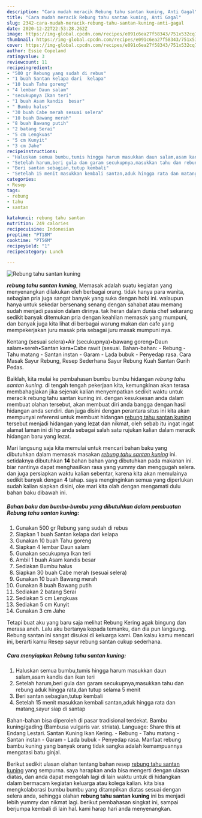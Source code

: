 ```yaml
---
description: "Cara mudah meracik Rebung tahu santan kuning, Anti Gagal"
title: "Cara mudah meracik Rebung tahu santan kuning, Anti Gagal"
slug: 2342-cara-mudah-meracik-rebung-tahu-santan-kuning-anti-gagal
date: 2020-12-22T22:53:28.262Z
image: https://img-global.cpcdn.com/recipes/e091c6ea27f58343/751x532cq70/rebung-tahu-santan-kuning-foto-resep-utama.jpg
thumbnail: https://img-global.cpcdn.com/recipes/e091c6ea27f58343/751x532cq70/rebung-tahu-santan-kuning-foto-resep-utama.jpg
cover: https://img-global.cpcdn.com/recipes/e091c6ea27f58343/751x532cq70/rebung-tahu-santan-kuning-foto-resep-utama.jpg
author: Essie Copeland
ratingvalue: 3
reviewcount: 11
recipeingredient:
- "500 gr Rebung yang sudah di rebus"
- "1 buah Santan kelapa dari  kelapa"
- "10 buah Tahu goreng"
- "4 lembar Daun salam"
- "secukupnya Ikan teri"
- "1 buah Asam kandis  besar"
- " Bumbu halus"
- "30 buah Cabe merah sesuai selera"
- "10 buah Bawang merah"
- "8 buah Bawang putih"
- "2 batang Serai"
- "5 cm Lengkuas"
- "5 cm Kunyit"
- "3 cm Jahe"
recipeinstructions:
- "Haluskan semua bumbu,tumis hingga harum masukkan daun salam,asam kandis dan ikan teri"
- "Setelah harum,beri gula dan garam secukupnya,masukkan tahu dan rebung aduk hingga rata,dan tutup selama 5 menit"
- "Beri santan sebagian,tutup kembali"
- "Setelah 15 menit masukkan kembali santan,aduk hingga rata dan matang,sayur siap di santap"
categories:
- Resep
tags:
- rebung
- tahu
- santan

katakunci: rebung tahu santan 
nutrition: 249 calories
recipecuisine: Indonesian
preptime: "PT18M"
cooktime: "PT56M"
recipeyield: "1"
recipecategory: Lunch

---
```



![Rebung tahu santan kuning](https://img-global.cpcdn.com/recipes/e091c6ea27f58343/751x532cq70/rebung-tahu-santan-kuning-foto-resep-utama.jpg)

<b><i>rebung tahu santan kuning</i></b>, Memasak adalah suatu kegiatan yang menyenangkan dilakukan oleh berbagai orang. tidak hanya para wanita, sebagian pria juga sangat banyak yang suka dengan hobi ini. walaupun hanya untuk sekedar bersenang senang dengan sahabat atau memang sudah menjadi passion dalam dirinya. tak heran dalam dunia chef sekarang sedikit banyak ditemukan pria dengan keahlian memasak yang mumpuni, dan banyak juga kita lihat di berbagai warung makan dan cafe yang mempekerjakan juru masak pria sebagai juru masak mumpuni nya.

Kentang (sesuai selera)•Air (secukupnya)•bawang goreng•Daun salam•sereh•Santan kara•Cabe rawit (sesuai. Bahan-bahan: - Rebung - Tahu matang - Santan instan - Garam - Lada bubuk - Penyedap rasa. Cara Masak Sayur Rebung, Resep Sederhana Sayur Rebung Kuah Santan Gurih Pedas.

Baiklah, kita mulai ke pembahasan bumbu bumbu hidangan <i>rebung tahu santan kuning</i>. di tengah tengah pekerjaan kita, kemungkinan akan terasa membahagiakan jika sejenak kalian menyempatkan sedikit waktu untuk meracik rebung tahu santan kuning ini. dengan kesuksesan anda dalam membuat olahan tersebut, akan membuat diri anda bangga dengan hasil hidangan anda sendiri. dan juga disini dengan perantara situs ini kita akan mempunyai referensi untuk membuat hidangan <u>rebung tahu santan kuning</u> tersebut menjadi hidangan yang lezat dan nikmat, oleh sebab itu ingat ingat alamat laman ini di hp anda sebagai salah satu rujukan kalian dalam meracik hidangan baru yang lezat.


Mari langsung saja kita memulai untuk mencari bahan baku yang dibutuhkan dalam memasak masakan <u><i>rebung tahu santan kuning</i></u> ini. setidaknya dibutuhkan <b>14</b> bahan bahan yang dibutuhkan pada makanan ini. biar nantinya dapat menghasilkan rasa yang yummy dan menggugah selera. dan juga persiapkan waktu kalian sebentar, karena kita akan memulainya sedikit banyak dengan <b>4</b> tahap. saya menginginkan semua yang diperlukan sudah kalian siapkan disini, oke mari kita olah dengan mengamati dulu bahan baku dibawah ini.

<!--inarticleads1-->

##### Bahan baku dan bumbu-bumbu yang dibutuhkan dalam pembuatan Rebung tahu santan kuning:

1. Gunakan 500 gr Rebung yang sudah di rebus
1. Siapkan 1 buah Santan kelapa dari  kelapa
1. Gunakan 10 buah Tahu goreng
1. Siapkan 4 lembar Daun salam
1. Gunakan secukupnya Ikan teri
1. Ambil 1 buah Asam kandis  besar
1. Sediakan  Bumbu halus
1. Siapkan 30 buah Cabe merah (sesuai selera)
1. Gunakan 10 buah Bawang merah
1. Gunakan 8 buah Bawang putih
1. Sediakan 2 batang Serai
1. Sediakan 5 cm Lengkuas
1. Sediakan 5 cm Kunyit
1. Gunakan 3 cm Jahe


Tetapi buat aku yang baru saja melihat Rebung Kering agak bingung dan merasa aneh. Lalu aku bertanya kepada temanku, dan dia pun langsung. Rebung santan ini sangat disukai di keluarga kami. Dan kalau kamu mencari ini, berarti kamu Resep sayur rebung santan cukup sederhana. 

<!--inarticleads2-->

##### Cara menyiapkan Rebung tahu santan kuning:

1. Haluskan semua bumbu,tumis hingga harum masukkan daun salam,asam kandis dan ikan teri
1. Setelah harum,beri gula dan garam secukupnya,masukkan tahu dan rebung aduk hingga rata,dan tutup selama 5 menit
1. Beri santan sebagian,tutup kembali
1. Setelah 15 menit masukkan kembali santan,aduk hingga rata dan matang,sayur siap di santap


Bahan-bahan bisa diperoleh di pasar tradisional terdekat. Bambu kuning/gading (Bambusa vulgaris var. striata). Language: Share this at Endang Lestari. Santan Kuning Ikan Kering. - Rebung - Tahu matang - Santan instan - Garam - Lada bubuk - Penyedap rasa. Manfaat rebung bambu kuning yang banyak orang tidak sangka adalah kemampuannya mengatasi batu ginjal. 

Berikut sedikit ulasan olahan tentang bahan resep <u>rebung tahu santan kuning</u> yang sempurna. saya harapkan anda bisa mengerti dengan ulasan diatas, dan anda dapat mengolah lagi di lain waktu untuk di hidangkan dalam bermacam kegiatan keluarga atau kolega kalian. kita bisa mengkolaborasi bumbu bumbu yang ditampilkan diatas sesuai dengan selera anda, sehingga olahan <b>rebung tahu santan kuning</b> ini bs menjadi lebih yummy dan nikmat lagi. berikut pembahasan singkat ini, sampai berjumpa kembali di lain hal. kami harap hari anda menyenangkan.
